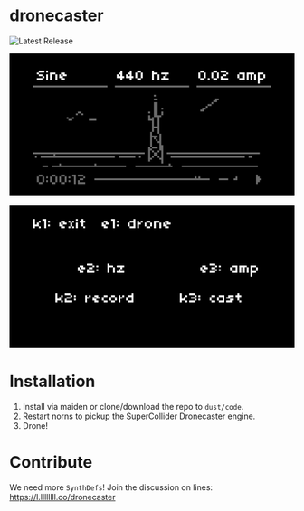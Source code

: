 # dronecaster

![Latest Release](https://img.shields.io/github/v/release/northern-information/dronecaster?sort=semver&color=%23f)

![dronecaster](doc/dronecaster.png)

![dronecaster](doc/instructions.png)

# Installation

 1. Install via maiden or clone/download the repo to `dust/code`.
 2. Restart norns to pickup the SuperCollider Dronecaster engine.
 3. Drone!
 
# Contribute

We need more `SynthDefs`! Join the discussion on lines: https://l.llllllll.co/dronecaster
